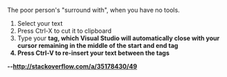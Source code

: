 



The poor person's "surround with", when you have no tools.

1. Select your text
2. Press Ctrl-X to cut it to clipboard
3. Type your <strong> tag, which Visual Studio will automatically close with your cursor remaining in the middle of the start and end tag
4. Press Ctrl-V to re-insert your text between the tags

--http://stackoverflow.com/a/35178430/49